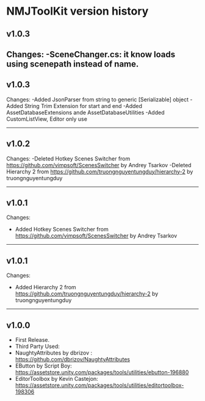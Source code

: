 # NMJToolKit version history

## v1.0.3
  Changes:
    -SceneChanger.cs: it know loads using scenepath instead of name.
---  
## v1.0.3
  Changes:
    -Added JsonParser from string to generic [Serializable] object
    -Added String Trim Extension for start and end
    -Added AssetDatabaseExtensions ande AssetDatabaseUtilities
    -Added CustomListView, Editor only use

---
## v1.0.2
  Changes:
    -Deleted Hotkey Scenes Switcher from https://github.com/vimpsoft/ScenesSwitcher by Andrey Tsarkov
    -Deleted Hierarchy 2 from https://github.com/truongnguyentungduy/hierarchy-2 by truongnguyentungduy

---

## v1.0.1
 Changes:
  - Added Hotkey Scenes Switcher from https://github.com/vimpsoft/ScenesSwitcher by Andrey Tsarkov

---

## v1.0.1
 Changes:
  - Added Hierarchy 2 from https://github.com/truongnguyentungduy/hierarchy-2 by truongnguyentungduy

---

## v1.0.0
  - First Release.
  - Third Party Used:
  - NaughtyAttributes by dbrizov : https://github.com/dbrizov/NaughtyAttributes
  - EButton by Script Boy: https://assetstore.unity.com/packages/tools/utilities/ebutton-196880
  - EditorToolbox by Kevin Castejon: https://assetstore.unity.com/packages/tools/utilities/editortoolbox-198306
